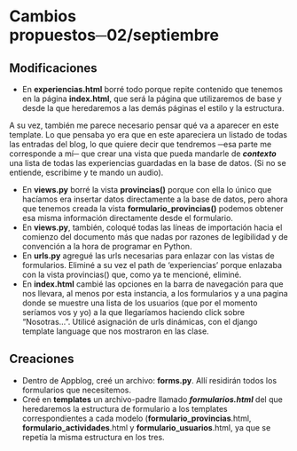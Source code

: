 # Cambios propuestos─02/septiembre

## Modificaciones

- En **experiencias.html** borré todo porque repite contenido que tenemos en la página **index.html**, que será la página que utilizaremos de base y desde la que heredaremos a las demás páginas el estilo y la estructura.

A su vez, también me parece necesario pensar qué va a aparecer en este template. Lo que pensaba yo era que en este apareciera un listado de todas las entradas del blog, lo que quiere decir que tendremos ─esa parte me corresponde a mí─ que crear una vista que pueda mandarle de ***contexto*** una lista de todas las experiencias guardadas en la base de datos. (Si no se entiende, escribime y te mando un audio).

- En **views.py** borré la vista **provincias()** porque con ella lo único que hacíamos era insertar datos directamente a la base de datos, pero ahora que tenemos creada la vista **formulario_provincias()** podemos obtener esa misma información directamente desde el formulario.
- En **views.py**, también, coloqué todas las líneas de importación hacia el comienzo del documento más que nadas por razones de legibilidad y de convención a la hora de programar en Python.
- En **urls.py** agregué las urls necesarias para enlazar con las vistas de formularios. Eliminé a su vez el path de ‘experiencias’ porque enlazaba con la vista provincias() que, como ya te mencioné, eliminé.
- En **index.html** cambié las opciones en la barra de navegación para que nos llevara, al menos por esta instancia, a los formularios y a una pagina donde se muestre una lista de los usuarios (que por el momento seríamos vos y yo) a la que llegaríamos haciendo click sobre “Nosotras…”. Utilicé asignación de urls dinámicas, con el django template language que nos mostraron en las clase.

## Creaciones

- Dentro de Appblog, creé un archivo: **forms.py**. Allí residirán todos los formularios que necesitemos.
- Creé en **templates** un archivo-padre llamado ***formularios.html*** del que heredaremos la estructura de formulario a los templates correspondientes a cada modelo (**formulario_provincias**.html, **formulario_actividades**.html y **formulario_usuarios**.html, ya que se repetía la misma estructura en los tres.